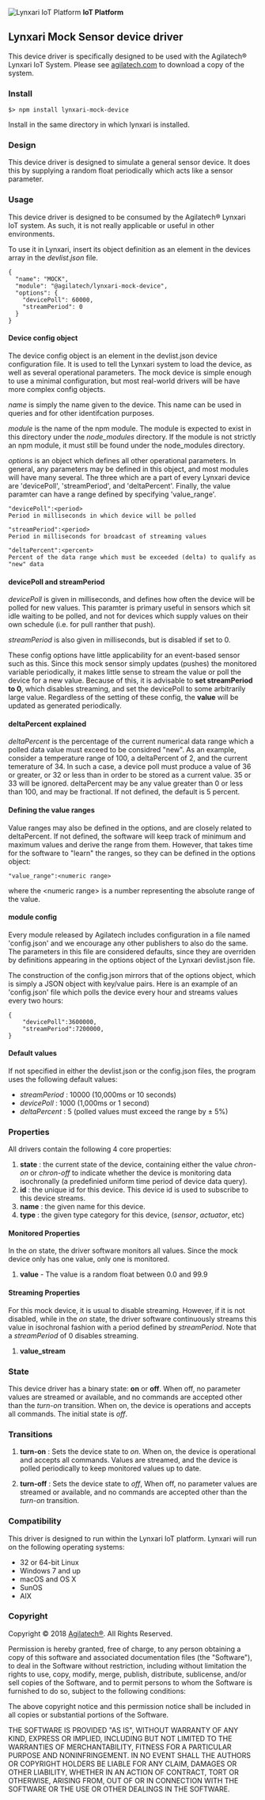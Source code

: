 ![Lynxari IoT Platform](https://agilatech.com/images/lynxari/lynxari200x60.png) **IoT Platform**
## Lynxari Mock Sensor device driver

This device driver is specifically designed to be used with the Agilatech® Lynxari IoT System.
Please see [agilatech.com](https://agilatech.com/software) to download a copy of the system. 


### Install
```
$> npm install lynxari-mock-device
```
Install in the same directory in which lynxari is installed.


### Design

This device driver is designed to simulate a general sensor device.  It does this by supplying a random float periodically which acts like a sensor parameter.


### Usage
This device driver is designed to be consumed by the Agilatech® Lynxari IoT system.  As such, it is not really applicable or useful in other environments.

To use it in Lynxari, insert its object definition as an element in the devices array in the _devlist.json_ file.
```
{
  "name": "MOCK",
  "module": "@agilatech/lynxari-mock-device",
  "options": {
    "devicePoll": 60000,
    "streamPeriod": 0
  }
}
```

#### Device config object
The device config object is an element in the devlist.json device configuration file.  It is used to tell the Lynxari system to load the device, as well as several operational parameters.  The mock device is simple enough to use a minimal configuration, but most real-world drivers will be have more complex config objects.

_name_ is simply the name given to the device.  This name can be used in queries and for other identifcation purposes.

_module_ is the name of the npm module. The module is expected to exist in this directory under the _node_modules_ directory.  If the module is not strictly an npm module, it must still be found under the node_modules directory.

_options_ is an object which defines all other operational parameters.  In general, any parameters may be defined in this object, and most modules will have many several.  The three which are a part of every Lynxari device are 'devicePoll', 'streamPeriod', and 'deltaPercent'.  Finally, the value paramter can have a range defined by specifying 'value_range'.

```
"devicePoll":<period>
Period in milliseconds in which device will be polled

"streamPeriod":<period>
Period in milliseconds for broadcast of streaming values

"deltaPercent":<percent>
Percent of the data range which must be exceeded (delta) to qualify as "new" data
```

#### devicePoll and streamPeriod
_devicePoll_ is given in milliseconds, and defines how often the device will be polled for new values.  This paramter is primary useful in sensors which sit idle waiting to be polled, and not for devices which supply values on their own schedule (i.e. for pull ranther that push).

_streamPeriod_ is also given in milliseconds, but is disabled if set to 0. 

These config options have little applicability for an event-based sensor such as this.  Since this mock sensor simply updates (pushes) the monitored variable periodically, it makes little sense to stream the value or poll the device for a new value.  Because of this, it is advisable to **set streamPeriod to 0**, which disables streaming, and set the devicePoll to some arbitrarily large value. Regardless of the setting of these config, the **value** will be updated as generated periodically.

#### deltaPercent explained
_deltaPercent_ is the percentage of the current numerical data range which a polled data value must exceed to be considred "new". As an example, consider a temperature range of 100, a deltaPercent of 2, and the current temerature of 34.  In such a case, a device poll must produce a value of 36 or greater, or 32 or less than in order to be stored as a current value.  35 or 33 will be ignored.  deltaPercent may be any value greater than 0 or less than 100, and may be fractional. If not defined, the default is 5 percent.

#### Defining the value ranges
Value ranges may also be defined in the options, and are closely related to deltaPercent.  If not defined, the software will keep track of minimum and maximum values and derive the range from them.  However, that takes time for the software to "learn" the ranges, so they can be defined in the options object:
```
"value_range":<numeric range>
```
where the &lt;numeric range&gt; is a number representing the absolute range of the value.

#### module config 
Every module released by Agilatech includes configuration in a file named 'config.json' and we encourage any other publishers to also do the same.  The parameters in this file are considered defaults, since they are overriden by definitions appearing in the options object of the Lynxari devlist.json file.

The construction of the config.json mirrors that of the options object, which is simply a JSON object with key/value pairs.
Here is an example of an 'config.json' file which polls the device every hour and streams values every two hours:
```
{
    "devicePoll":3600000,
    "streamPeriod":7200000, 
}
```

#### Default values
If not specified in either the devlist.json or the config.json files, the program uses the following default values:
* _streamPeriod_ : 10000 (10,000ms or 10 seconds)
* _devicePoll_ : 1000 (1,000ms or 1 second)
* _deltaPercent_ : 5 (polled values must exceed the range by &plusmn; 5%)


### Properties
All drivers contain the following 4 core properties:
1. **state** : the current state of the device, containing either the value *chron-on* or *chron-off* 
to indicate whether the device is monitoring data isochronally (a predefinied uniform time period of device data query).
2. **id** : the unique id for this device.  This device id is used to subscribe to this device streams.
3. **name** : the given name for this device.
4. **type** : the given type category for this device,  (_sensor_, _actuator_, etc)


#### Monitored Properties
In the *on* state, the driver software monitors all values.  Since the mock device only has one value, only one is monitored.
1. **value** - The value is a random float between 0.0 and 99.9

  
#### Streaming Properties
For this mock device, it is usual to disable streaming.  However, if it is not disabled, while in the *on* state, the driver software continuously streams this value in isochronal fashion with a period defined by *streamPeriod*. Note that a *streamPeriod* of 0 disables streaming.
1. **value_stream**
  

### State
This device driver has a binary state: __on__ or __off__. When off, no parameter values are streamed or available, and no commands are accepted other than the _turn-on_ transition. When on, the device is operations and accepts all commands.  The initial state is _off_.
  
  
### Transitions
1. **turn-on** : Sets the device state to *on*. When on, the device is operational and accepts all commands. Values are streamed, and the device is polled periodically to keep monitored values up to date.

2. **turn-off** : Sets the device state to *off*, When off, no parameter values are streamed or available, and no commands are accepted other than the _turn-on_ transition.


### Compatibility
This driver is designed to run within the Lynxari IoT platform.  Lynxari will run on the following operating systems:
* 32 or 64-bit Linux
* Windows 7 and up
* macOS and OS X
* SunOS
* AIX


### Copyright
Copyright © 2018 [Agilatech®](https://agilatech.com). All Rights Reserved.

Permission is hereby granted, free of charge, to any person obtaining a copy of this software and associated documentation files (the "Software"), to deal in the Software without restriction, including without limitation the rights to use, copy, modify, merge, publish, distribute, sublicense, and/or sell copies of the Software, and to permit persons to whom the Software is furnished to do so, subject to the following conditions:

The above copyright notice and this permission notice shall be included in all copies or substantial portions of the Software.

THE SOFTWARE IS PROVIDED "AS IS", WITHOUT WARRANTY OF ANY KIND, EXPRESS OR IMPLIED, INCLUDING BUT NOT LIMITED TO THE WARRANTIES OF MERCHANTABILITY, FITNESS FOR A PARTICULAR PURPOSE AND NONINFRINGEMENT. IN NO EVENT SHALL THE AUTHORS OR COPYRIGHT HOLDERS BE LIABLE FOR ANY CLAIM, DAMAGES OR OTHER LIABILITY, WHETHER IN AN ACTION OF CONTRACT, TORT OR OTHERWISE, ARISING FROM, OUT OF OR IN CONNECTION WITH THE SOFTWARE OR THE USE OR OTHER DEALINGS IN THE SOFTWARE.

